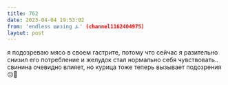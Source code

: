 ```yaml
---
title: 762
date: 2023-04-04 19:53:02
from: 'endless шизing ⍼' (channel1162404975)
layout: post
---
```


я подозреваю мясо в своем гастрите, потому что сейчас я разительно снизил его потребление и желудок стал нормально себя чувствовать.. свинина очевидно влияет, но курица тоже теперь вызывает подозрения
😑🐓
